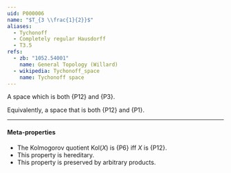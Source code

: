 ```yaml
---
uid: P000006
name: "$T_{3 \\frac{1}{2}}$"
aliases:
  - Tychonoff
  - Completely regular Hausdorff
  - T3.5
refs:
  - zb: "1052.54001"
    name: General Topology (Willard)
  - wikipedia: Tychonoff_space
    name: Tychonoff space
---
```


A space which is both {P12} and {P3}.

Equivalently, a space that is both {P12} and {P1}.

----
#### Meta-properties

- The Kolmogorov quotient $\text{Kol}(X)$ is {P6} iff $X$ is {P12}.
- This property is hereditary.
- This property is preserved by arbitrary products.

